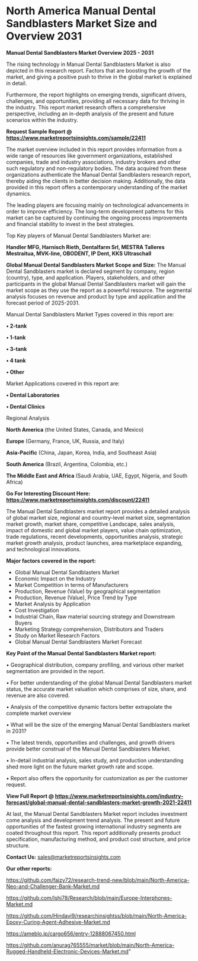 # North America Manual Dental Sandblasters Market Size and Overview 2031

<Strong> Manual Dental Sandblasters Market Overview 2025 - 2031</strong>

The rising technology in Manual Dental Sandblasters Market is also depicted in this research report. Factors that are boosting the growth of the market, and giving a positive push to thrive in the global market is explained in detail.

Furthermore, the report highlights on emerging trends, significant drivers, challenges, and opportunities, providing all necessary data for thriving in the industry. This report market research offers a comprehensive perspective, including an in-depth analysis of the present and future scenarios within the industry.

<strong>Request Sample Report @ <a href=https://www.marketreportsinsights.com/sample/22411>https://www.marketreportsinsights.com/sample/22411</a></strong>

The market overview included in this report provides information from a wide range of resources like government organizations, established companies, trade and industry associations, industry brokers and other such regulatory and non-regulatory bodies. The data acquired from these organizations authenticate the Manual Dental Sandblasters research report, thereby aiding the clients in better decision making. Additionally, the data provided in this report offers a contemporary understanding of the market dynamics.

The leading players are focusing mainly on technological advancements in order to improve efficiency. The long-term development patterns for this market can be captured by continuing the ongoing process improvements and financial stability to invest in the best strategies.

Top Key players of Manual Dental Sandblasters Market are:

<strong>Handler MFG, Harnisch Rieth, Dentalfarm Srl, MESTRA Talleres Mestraitua, MVK-line, OBODENT, IP Dent, KKS Ultraschall</strong>

<strong><b>Global Manual Dental Sandblasters Market Scope and Size:</b></strong>
The Manual Dental Sandblasters market is declared segment by company, region (country), type, and application. Players, stakeholders, and other participants in the global Manual Dental Sandblasters market will gain the market scope as they use the report as a powerful resource. The segmental analysis focuses on revenue and product by type and application and the forecast period of 2025-2031.

Manual Dental Sandblasters Market Types covered in this report are:

<strong>• 2-tank

• 1-tank

• 3-tank

• 4 tank

• Other</strong>

Market Applications covered in this report are:

<strong>• Dental Laboratories

• Dental Clinics</strong> 

Regional Analysis

<strong>North America</strong> (the United States, Canada, and Mexico)

<strong>Europe</strong> (Germany, France, UK, Russia, and Italy)

<strong>Asia-Pacific</strong> (China, Japan, Korea, India, and Southeast Asia)

<strong>South America</strong> (Brazil, Argentina, Colombia, etc.)

<strong>The Middle East and Africa</strong> (Saudi Arabia, UAE, Egypt, Nigeria, and South Africa)

<strong>Go For Interesting Discount Here: <a href=https://www.marketreportsinsights.com/discount/22411>https://www.marketreportsinsights.com/discount/22411</a></strong>

The Manual Dental Sandblasters market report provides a detailed analysis of global market size, regional and country-level market size, segmentation market growth, market share, competitive Landscape, sales analysis, impact of domestic and global market players, value chain optimization, trade regulations, recent developments, opportunities analysis, strategic market growth analysis, product launches, area marketplace expanding, and technological innovations.

<strong><b>Major factors covered in the report:</b></strong>
<ul>
  <li>Global Manual Dental Sandblasters Market </li>
  <li>Economic Impact on the Industry</li>
  <li>Market Competition in terms of Manufacturers</li>
  <li>Production, Revenue (Value) by geographical segmentation</li>
  <li>Production, Revenue (Value), Price Trend by Type</li>
  <li>Market Analysis by Application</li>
  <li>Cost Investigation</li>
  <li>Industrial Chain, Raw material sourcing strategy and Downstream Buyers</li>
  <li>Marketing Strategy comprehension, Distributors and Traders</li>
  <li>Study on Market Research Factors</li>
  <li>Global Manual Dental Sandblasters Market Forecast</li>
</ul>

<strong><b>Key Point of the Manual Dental Sandblasters Market report:</b></strong>

• Geographical distribution, company profiling, and various other market segmentation are provided in the report.

• For better understanding of the global Manual Dental Sandblasters market status, the accurate market valuation which comprises of size, share, and revenue are also covered.

• Analysis of the competitive dynamic factors better extrapolate the complete market overview

• What will be the size of the emerging Manual Dental Sandblasters market in 2031?

• The latest trends, opportunities and challenges, and growth drivers provide better construal of the Manual Dental Sandblasters Market.

• In-detail industrial analysis, sales study, and production understanding shed more light on the future market growth rate and scope.

• Report also offers the opportunity for customization as per the customer request.

<strong><b>View Full Report @ <a href=https://www.marketreportsinsights.com/industry-forecast/global-manual-dental-sandblasters-market-growth-2021-22411>https://www.marketreportsinsights.com/industry-forecast/global-manual-dental-sandblasters-market-growth-2021-22411</a></b></strong>


At last, the Manual Dental Sandblasters Market report includes investment come analysis and development trend analysis. The present and future opportunities of the fastest growing international industry segments are coated throughout this report. This report additionally presents product specification, manufacturing method, and product cost structure, and price structure.

<strong>Contact Us:</strong>
sales@marketreportsinsights.com

<strong>Our other reports:</strong>

<a href=https://github.com/faizy72/research-trend-new/blob/main/North-America-Neo-and-Challenger-Bank-Market.md>https://github.com/faizy72/research-trend-new/blob/main/North-America-Neo-and-Challenger-Bank-Market.md</a>

<a href=https://github.com/Ishi78/Research/blob/main/Europe-Interphones-Market.md>https://github.com/Ishi78/Research/blob/main/Europe-Interphones-Market.md</a>

<a href=https://github.com/Hindavi9/researchinsightss/blob/main/North-America-Epoxy-Curing-Agent-Adhesive-Market.md>https://github.com/Hindavi9/researchinsightss/blob/main/North-America-Epoxy-Curing-Agent-Adhesive-Market.md</a>

<a href=https://ameblo.jp/cargo656/entry-12888067450.html>https://ameblo.jp/cargo656/entry-12888067450.html</a>

<a href=https://github.com/anurag765555/market/blob/main/North-America-Rugged-Handheld-Electronic-Devices-Market.md>https://github.com/anurag765555/market/blob/main/North-America-Rugged-Handheld-Electronic-Devices-Market.md</a>"
